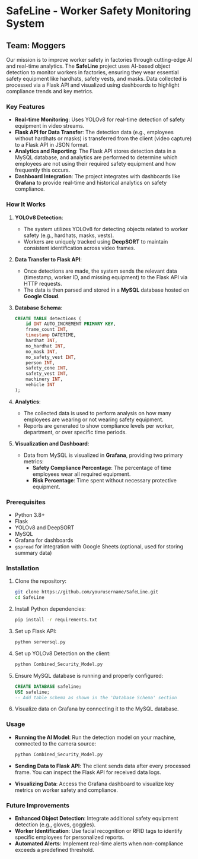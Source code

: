 
# SafeLine - Worker Safety Monitoring System

## Team: Moggers

Our mission is to improve worker safety in factories through cutting-edge AI and real-time analytics. The **SafeLine** project uses AI-based object detection to monitor workers in factories, ensuring they wear essential safety equipment like hardhats, safety vests, and masks. Data collected is processed via a Flask API and visualized using dashboards to highlight compliance trends and key metrics.

### Key Features

- **Real-time Monitoring**: Uses YOLOv8 for real-time detection of safety equipment in video streams.
- **Flask API for Data Transfer**: The detection data (e.g., employees without hardhats or masks) is transferred from the client (video capture) to a Flask API in JSON format.
- **Analytics and Reporting**: The Flask API stores detection data in a MySQL database, and analytics are performed to determine which employees are not using their required safety equipment and how frequently this occurs.
- **Dashboard Integration**: The project integrates with dashboards like **Grafana** to provide real-time and historical analytics on safety compliance.

### How It Works

1. **YOLOv8 Detection**: 
   - The system utilizes YOLOv8 for detecting objects related to worker safety (e.g., hardhats, masks, vests).
   - Workers are uniquely tracked using **DeepSORT** to maintain consistent identification across video frames.
  
2. **Data Transfer to Flask API**:
   - Once detections are made, the system sends the relevant data (timestamp, worker ID, and missing equipment) to the Flask API via HTTP requests.
   - The data is then parsed and stored in a **MySQL** database hosted on **Google Cloud**.

3. **Database Schema**:
   ```sql
   CREATE TABLE detections (
       id INT AUTO_INCREMENT PRIMARY KEY,
       frame_count INT,
       timestamp DATETIME,
       hardhat INT,
       no_hardhat INT,
       no_mask INT,
       no_safety_vest INT,
       person INT,
       safety_cone INT,
       safety_vest INT,
       machinery INT,
       vehicle INT
   );
   ```

4. **Analytics**:
   - The collected data is used to perform analysis on how many employees are wearing or not wearing safety equipment.
   - Reports are generated to show compliance levels per worker, department, or over specific time periods.
  
5. **Visualization and Dashboard**:
   - Data from MySQL is visualized in **Grafana**, providing two primary metrics:
     - **Safety Compliance Percentage**: The percentage of time employees wear all required equipment.
     - **Risk Percentage**: Time spent without necessary protective equipment.

### Prerequisites

- Python 3.8+
- Flask
- YOLOv8 and DeepSORT
- MySQL
- Grafana for dashboards
- `gspread` for integration with Google Sheets (optional, used for storing summary data)

### Installation

1. Clone the repository:
   ```bash
   git clone https://github.com/yourusername/SafeLine.git
   cd SafeLine
   ```

2. Install Python dependencies:
   ```bash
   pip install -r requirements.txt
   ```

3. Set up Flask API:
   ```bash
   python serversql.py
   ```

4. Set up YOLOv8 Detection on the client:
   ```bash
   python Combined_Security_Model.py
   ```

5. Ensure MySQL database is running and properly configured:
   ```sql
   CREATE DATABASE safeline;
   USE safeline;
   -- Add table schema as shown in the 'Database Schema' section
   ```

6. Visualize data on Grafana by connecting it to the MySQL database.

### Usage

- **Running the AI Model**:
  Run the detection model on your machine, connected to the camera source:
  ```bash
  python Combined_Security_Model.py
  ```

- **Sending Data to Flask API**:
  The client sends data after every processed frame. You can inspect the Flask API for received data logs.

- **Visualizing Data**:
  Access the Grafana dashboard to visualize key metrics on worker safety and compliance.

### Future Improvements

- **Enhanced Object Detection**: Integrate additional safety equipment detection (e.g., gloves, goggles).
- **Worker Identification**: Use facial recognition or RFID tags to identify specific employees for personalized reports.
- **Automated Alerts**: Implement real-time alerts when non-compliance exceeds a predefined threshold.
